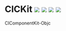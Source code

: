# CICKit ![](https://travis-ci.org/CodeInventorGroup/CICKit.svg?branch=master) ![](https://img.shields.io/cocoapods/p/CICKit.svg?style=flat) ![](https://img.shields.io/cocoapods/v/CICKit.svg?style=flat) ![](https://img.shields.io/cocoapods/l/CICKit.svg)

CIComponentKit-Objc
